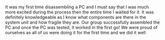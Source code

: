 It was my first time disassembling a PC and I must say that I was much more excited during the process then the entire time I waited for it. It was definitely knowledgeable as I know what components are there in the system unit and how fragile they are. Our group successfully assembled the PC and once the PC was tested, it worked in the first go! We were proud of ourselves as all of us were doing it for the first time and we did it well

